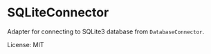 SQLiteConnector
===============

Adapter for connecting to SQLite3 database from `DatabaseConnector`.

License: MIT
